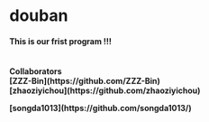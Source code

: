 # douban
<h4>This is our frist program !!!<h4>
<br/>
Collaborators
<br/>
[ZZZ-Bin](https://github.com/ZZZ-Bin)
<br/>
[zhaoziyichou](https://github.com/zhaoziyichou)
<br/>
<p>[songda1013](https://github.com/songda1013/)</p>


